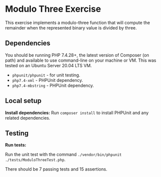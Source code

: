 # Modulo Three Exercise

This exercise implements a modulo-three function that will compute the remainder when the represented binary value is divided by three.

## Dependencies

You should be running PHP 7.4.28+, the latest version of Composer (on path) and available to use command-line on your machine or VM. This was tested on an Ubuntu Server 20.04 LTS VM.

* `phpunit/phpunit` - for unit testing.
* `php7.4-xml` - PHPUnit dependency.
* `php7.4-mbstring` - PHPUnit dependency.

## Local setup

**Install dependencies:** Run `composer install` to install PHPUnit and any related dependencies.

## Testing

**Run tests:**

Run the unit test with the command `./vendor/bin/phpunit ./tests/ModuloThreeTest.php`.

There should be 7 passing tests and 15 assertions.
